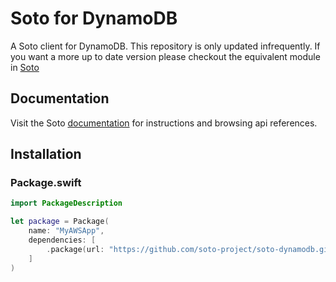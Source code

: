 # Soto for DynamoDB

A Soto client for DynamoDB. This repository is only updated infrequently. If you want a more up to date version please checkout the equivalent module in [Soto](https://github.com/soto-project/soto)

## Documentation

Visit the Soto [documentation](https://soto-project.github.io/soto-docs) for instructions and browsing api references.

## Installation

### Package.swift

```swift
import PackageDescription

let package = Package(
    name: "MyAWSApp",
    dependencies: [
        .package(url: "https://github.com/soto-project/soto-dynamodb.git", .upToNextMajor(from: "4.7.0"))
    ]
)
```
